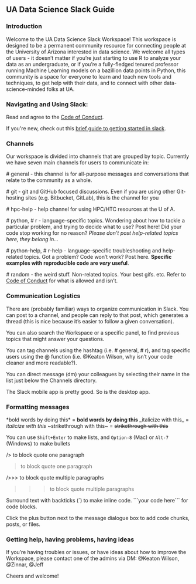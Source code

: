 ## UA Data Science Slack Guide

### Introduction
Welcome to the UA Data Science Slack Workspace! This workspace is designed to be a permanent community resource for connecting people at the University of Arizona interested in data science. We welcome all types of users - it doesn’t matter if you’re just starting to use R to analyze your data as an undergraduate, or if you’re a fully-fledged tenured professor running Machine Learning models on a bazillion data points in Python, this community is a space for everyone to learn and teach new tools and techniques, to get help with their data, and to connect with other data-science-minded folks at UA.

### Navigating and Using Slack:
Read and agree to the [Code of Conduct](https://goo.gl/forms/zli3XS9jb9c3MAdq2).

If you're new, check out this [brief guide to getting started in slack](https://get.slack.help/hc/en-us/articles/218080037-Getting-started-for-new-members).

### Channels
Our workspace is divided into channels that are grouped by topic. Currently we have seven main channels for users to communicate in:

\# general - this channel is for all-purpose messages and conversations that relate to the community as a whole.

\# git - git and GitHub focused discussions. Even if you are using other Git-hosting sites (e.g. Bitbucket, GitLab), this is the channel for you

\# hpc-help - help channel for using HPC/HTC resources at the U of A.

\# python, \# r - language-specific topics. Wondering about how to tackle a particular problem, and trying to decide what to use? Post here! Did your code stop working for no reason? _Please don’t post help-related topics here, they belong in..._

\# python-help, \# r-help - language-specific troubleshooting and help-related topics. Got a problem? Code won’t work? Post here. **Specific examples with reproducible code are _very_ useful**.

\# random - the weird stuff. Non-related topics. Your best gifs. etc. Refer to [Code of Conduct](code-of-conduct) for what is allowed and isn’t.

### Communication Logistics
There are (probably familiar) ways to organize communication in Slack. You can post to a channel, and people can reply to that post, which generates a thread (this is nice because it’s easier to follow a given conversation).

You can also search the Workspace or a specific panel, to find previous topics that might answer your questions.

You can tag channels using the hashtag (i.e. \# general, \# r), and tag specific users using the \@ function (i.e. \@Keaton Wilson, why isn’t your code cleaner and more readable?).

You can direct message (dm) your colleagues by selecting their name in the list just below the Channels directory.

The Slack mobile app is pretty good. So is the desktop app.

### Formatting messages
\*bold words by doing this\* = **bold words by doing this**
\_italicize with this\_ = _italicize with this_
\~strikethrough with this\~  = ~~strikethrough with this~~

You can use `Shift+Enter` to make lists, and `Option-8` (Mac) or `Alt-7` (Windows) to make bullets

/> to block quote one paragraph

>to block quote one paragraph

/>>> to block quote multiple paragraphs

>>> to block quote multiple paragraphs

Surround text with backticks (\`) to make inline code.
\`\`\`your code here\`\`\` for code blocks.

Click the plus button next to the message dialogue box to add code chunks, posts, or files.

### Getting help, having problems, having ideas

If you’re having troubles or issues, or have ideas about how to improve the Workspace, please contact one of the admins via DM: @Keaton Wilson, @Zinnar, @Jeff

Cheers and welcome!